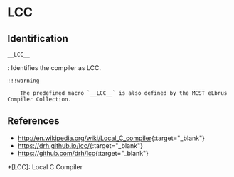 # LCC

## Identification

`__LCC__`

:   Identifies the compiler as LCC.

    !!!warning

        The predefined macro `__LCC__` is also defined by the MCST eLbrus Compiler Collection.

## References

- <http://en.wikipedia.org/wiki/Local_C_compiler>{:target="_blank"}
- <https://drh.github.io/lcc/>{:target="_blank"}
- <https://github.com/drh/lcc>{:target="_blank"}

*[LCC]: Local C Compiler

